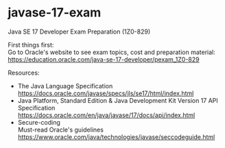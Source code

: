 # javase-17-exam
Java SE 17 Developer Exam Preparation (1Z0-829)

First things first:   
Go to Oracle's website to see exam topics, cost and preparation material:
https://education.oracle.com/java-se-17-developer/pexam_1Z0-829

Resources:
- The Java Language Specification  
  https://docs.oracle.com/javase/specs/jls/se17/html/index.html
- Java Platform, Standard Edition & Java Development Kit
  Version 17 API Specification
  https://docs.oracle.com/en/java/javase/17/docs/api/index.html
- Secure-coding  
  Must-read Oracle's guidelines https://www.oracle.com/java/technologies/javase/seccodeguide.html
